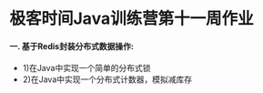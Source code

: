 极客时间Java训练营第十一周作业
=========================


#### 一. 基于Redis封装分布式数据操作: 
* 1)在Java中实现一个简单的分布式锁
* 2)在Java中实现一个分布式计数器，模拟减库存
